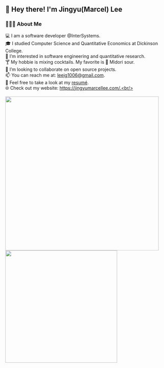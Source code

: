 ## 👋  Hey there! I'm Jingyu(Marcel) Lee

### **👨🏻‍💻  About Me**<br/>

💻  I am a software developer @InterSystems. <br/>
🎓  I studied Computer Science and Quantitative Economics at Dickinson College.<br/>
🌱  I’m interested in software engineering and quantitative research.<br/>
🍸  My hobbie is mixing cocktails. My favorite is 🍈 Midori sour. <br/>
💞️  I’m looking to collaborate on open source projects.<br/>
📫  You can reach me at: leejg1006@gmail.com.<br/>
📄  Feel free to take a look at my [resumé](Resume_JingyuLee.pdf). <br/>
🌐  Check out my website: https://jingyumarcellee.com/.<br/>
<br/>
<br/>
<a href="https://github.com/JingyuMarcelLee">
  <img width=480em src="https://github-readme-stats-eight-theta.vercel.app/api?username=JingyuMarcelLee&show_icons=true&theme=dracula&include_all_commits=true&count_private=true&hide=stars" />
  <img width=350em src="https://github-readme-stats-eight-theta.vercel.app/api/top-langs/?username=JingyuMarcelLee&layout=compact&langs_count=8&theme=dracula" />
</a>
